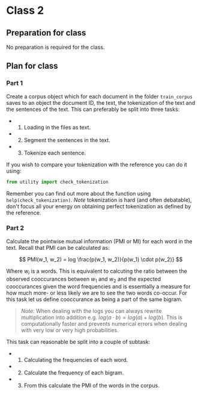 # Class 2

## Preparation for class

No preparation is required for the class. 

## Plan for class
 
### Part 1 
Create a corpus object which for each document in the folder `train_corpus` saves to an object the document ID, the text, the tokenization of the text and the sentences of the text. This can preferably be split into three tasks:
- 1) Loading in the files as text.
- 2) Segment the sentences in the text.
- 3) Tokenize each sentence.

If you wish to compare your tokenization with the reference you can do it using:

```python
from utility import check_tokenization
```

Remember you can find out more about the function using `help(check_tokenization)`. *Note* tokenization is hard (and often debatable), don't focus all your energy on obtaining perfect tokenization as defined by the reference.

### Part 2
Calculate the pointwise mutual information (PMI or MI) for each word in the text. Recall that PMI can  be calculated as:

$$
PMI(w_1, w_2) = log \frac{p(w_1, w_2)}{p(w_1) \cdot p(w_2)}
$$

Where $w_i$ is a words. This is equivalent to calcuting the ratio between the observed cooccurances between $w_1$ and $w_2$ and the expected cooccurances given the word frequencies and is essentially a measure for how much more- or less likely we are to see the two words co-occur. For this task let us define cooccurance as being a part of the same bigram.

> *Note*: When dealing with the logs you can always rewrite multiplication into addition e.g. $log(a \cdot b) = log(a) + log(b)$. This is computationally faster and prevents numerical errors when dealing with very low or very high probabilities.

This task can reasonable be split into a couple of subtask:
  - 1) Calculating the frequencies of each word.
  - 2) Calculate the frequency of each bigram.
  - 3) From this calculate the PMI of the words in the corpus.
  
